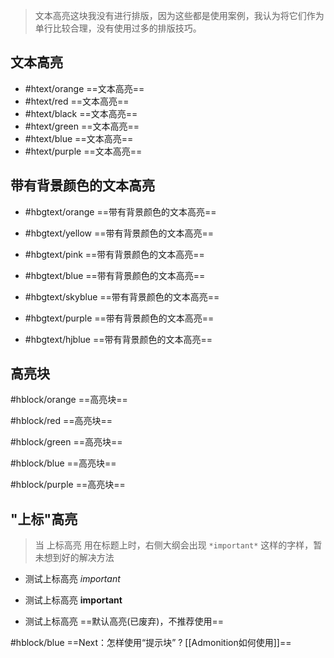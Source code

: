 >文本高亮这块我没有进行排版，因为这些都是使用案例，我认为将它们作为单行比较合理，没有使用过多的排版技巧。
## 文本高亮
- #htext/orange ==文本高亮==
- #htext/red ==文本高亮==
- #htext/black ==文本高亮==
- #htext/green ==文本高亮==
- #htext/blue ==文本高亮==
- #htext/purple ==文本高亮==
## 带有背景颜色的文本高亮
- #hbgtext/orange ==带有背景颜色的文本高亮== 

- #hbgtext/yellow ==带有背景颜色的文本高亮==

- #hbgtext/pink ==带有背景颜色的文本高亮==

- #hbgtext/blue ==带有背景颜色的文本高亮==

- #hbgtext/skyblue ==带有背景颜色的文本高亮==

- #hbgtext/purple ==带有背景颜色的文本高亮==

- #hbgtext/hjblue ==带有背景颜色的文本高亮==
## 高亮块
#hblock/orange ==高亮块==

#hblock/red ==高亮块==

#hblock/green ==高亮块==

#hblock/blue ==高亮块==

#hblock/purple ==高亮块==

## "上标"高亮
>当 上标高亮 用在标题上时，右侧大纲会出现 `*important*` 这样的字样，暂未想到好的解决方法

- 测试上标高亮 *important*

- 测试上标高亮 **important**

- 测试上标高亮 ==默认高亮(已废弃)，不推荐使用==

#hblock/blue   ==Next：怎样使用“提示块” ? [[Admonition如何使用]]==
